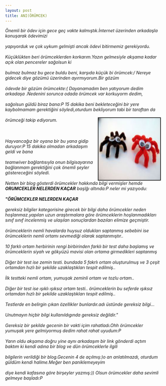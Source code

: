 ```yaml
---
layout: post
title: ANI(ÖRÜMCEK)
---
```


<i>Önemli bir ödev için gece geç vakte kalmıştık.İnternet üzerinden arkadaşla konuşarak ödevimizi</i>
<i><br></br>yapıyorduk ve çok uykum gelmişti ancak ödevi bitirmemiz gerekiyordu.</i>
<i><br></br>Küçüklükten beri örümceklerden korkarım.Yazın gelmesiyle akşama kadar açık olan pencereler sağolsun ki</i> 
<i><br></br>bulmaz bulmaz bu gece buldu beni, karşıda küçük bi örümcek:/ Nereye gidecek diye gözümü üzerinden ayırmıyorum.Bir gözüm</i>
<i><br></br>ödevde bir gözüm örümcekte:( Dayanamadım ben yatıyorum dedim arkadaşa .Nedenini sorunca odada örümcek var korkuyorm dedim,</i>
<i><br></br>sağolsun güldü biraz bana:P 15 dakika beni bekleteceğini bir yere kaybolmamam gerektiğini söyledi,oturdum bekliyorum tabi bir taraftan da</i>
<i><br></br>örümceği takip ediyorum.</i>
<img src="/images/orumcek.jpg" border="2" height="200" width="200" align="right"><br></br>
<i><br></br>Hayvancağız bir oyana bir bu yana gidip duruyor:P 15 dakika olmadan arkadaşım geldi ve bana </i>
<i><br></br>teamwiver bağlantısıyla onun bilgisayarına bağlanmam gerektiğini çok önemli şeyler göstereceğini söyledi.</i>
<i><br></br>Netten bir blog gösterdi örümcekler hakkında bilgi vermişler hemde <b>ORUMCEKLER NELERDEN KAÇAR</b> başlğı altında:P neler mi yazıyodu:</i>
<br></br><i><b>"ÖRÜMCEKLER NELERDEN KAÇAR</b></i><br></br>
<i>gereksiz bilgiler kategorisine girecek bir bilgi daha örümcekler neden hoşlanmaz.yapılan uzun araştırmalara göre örümceklerin hoşlanmadıkları sınıf sınıf incelenmiş ve ulaşılan sonuçlardan bazıları elimize geçmiştir.</i><br></br>
<i>örümceklerin nemli havalarda huysuz oldukları saptanmış sebebini ise örümceklerin nemli ortamı sevmediği olarak saptanmıştır..<br></br></i>
<i>10 farklı ortam herbirinin rengi birbirinden farklı bir test daha başlamış ve örümceklerin siyah ve gökyüzü mavisi olan ortama girmedikleri saptanmış</i> <br></br>
<i>Diğer bir test ise zemin testi. bundada 5 fakrlı ortam oluşturulmuş ve 3 çeşit ortamdan hızlı bir şekilde uzaklaştıkları tespit edilmiş..
</i> <br></br><i>İlk testteki nemli ortam, yumuşak zeminli ortam ve tozlu ortam..</i> <br></br>
<i>Diğer bir test ise ışıklı ışıksız ortam testi.. örümceklerin bu seferde ışıksız ortamdan hızlı bir şekilde uzaklaştıkları tespit edilmiş..
</i> <br></br><i>Testlerde en belirgin çıkan özellikler bunlardır.adı üstünde gereksiz bilgi…</i> <br></br>
<i>Unutmayın hiçbir bilgi kullanıldıgında gereksiz değildir."</i><br></br> 
<i>Gereksiz bir şekilde gecenin bir vakti içim rahatladı.Ohh örümcekler yumuşak yere gelmiyormuş dedim rahat rahat uyudum:P</i> <br></br>
<i>Yarın oldu akşama doğru yine aynı arkadaşım bir link gönderdi açtım baktım ki kendi adına bir blog ve dün örümceklerle ilgili</i> 
<br></br><i>bilgilerin verildiği bir blog.Gecenin 4 de açılmış:)o an anlatılmazdı, oturdum güldüm kendi halime.Meğer ben paniklemeyeyim </i>
<br></br><i>diye kendi kafasına göre birşeyler yazmış:)) Olsun örümcekler daha sevimli gelmeye başladı:P </i> 



